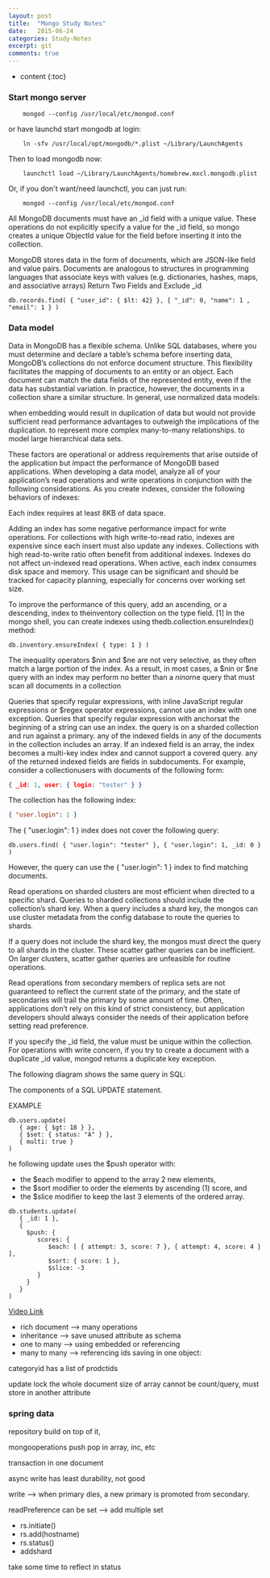 ```yaml
---
layout: post
title:  "Mongo Study Notes"
date:   2015-06-24
categories: Study-Notes
excerpt: git
comments: true
---
```


* content
{:toc}

### Start mongo server

~~~ shell
    mongod --config /usr/local/etc/mongod.conf
~~~

or have launchd start mongodb at login:

~~~ shell
    ln -sfv /usr/local/opt/mongodb/*.plist ~/Library/LaunchAgents
~~~

Then to load mongodb now:

~~~ shell
    launchctl load ~/Library/LaunchAgents/homebrew.mxcl.mongodb.plist
~~~

Or, if you don't want/need launchctl, you can just run:

~~~ shell
    mongod --config /usr/local/etc/mongod.conf
~~~

All MongoDB documents must have an _id field with a unique value. These operations do not explicitly specify a value for the _id field, so mongo creates a unique ObjectId value for the field before inserting it into the collection.

MongoDB stores data in the form of documents, which are JSON-like field and value pairs. Documents are analogous to structures in programming languages that associate keys with values (e.g. dictionaries, hashes, maps, and associative arrays)
Return Two Fields and Exclude _id

~~~ shell
db.records.find( { "user_id": { $lt: 42} }, { "_id": 0, "name": 1 , "email": 1 } )
~~~

### Data model
Data in MongoDB has a flexible schema. Unlike SQL databases, where you must determine and declare a table’s schema before inserting data, MongoDB’s collections do not enforce document structure. This flexibility facilitates the mapping of documents to an entity or an object. Each document can match the data fields of the represented entity, even if the data has substantial variation. In practice, however, the documents in a collection share a similar structure.
In general, use normalized data models:

when embedding would result in duplication of data but would not provide sufficient read performance advantages to outweigh the implications of the duplication.
to represent more complex many-to-many relationships.
to model large hierarchical data sets.

These factors are operational or address requirements that arise outside of the application but impact the performance of MongoDB based applications. When developing a data model, analyze all of your application’s read operations and write operations in conjunction with the following considerations.
As you create indexes, consider the following behaviors of indexes:

Each index requires at least 8KB of data space.

Adding an index has some negative performance impact for write operations. For collections with high write-to-read ratio, indexes are expensive since each insert must also update any indexes.
Collections with high read-to-write ratio often benefit from additional indexes. Indexes do not affect un-indexed read operations.
When active, each index consumes disk space and memory. This usage can be significant and should be tracked for capacity planning, especially for concerns over working set size.

To improve the performance of this query, add an ascending, or a descending, index to theinventory collection on the type field. [1] In the mongo shell, you can create indexes using thedb.collection.ensureIndex() method:

~~~ shell
db.inventory.ensureIndex( { type: 1 } )
~~~

The inequality operators $nin and $ne are not very selective, as they often match a large portion of the index. As a result, in most cases, a $nin or $ne query with an index may perform no better than a $nin or$ne query that must scan all documents in a collection

Queries that specify regular expressions, with inline JavaScript regular expressions or $regex operator expressions, cannot use an index with one exception. Queries that specify regular expression with anchorsat the beginning of a string can use an index.
the query is on a sharded collection and run against a primary.
any of the indexed fields in any of the documents in the collection includes an array. If an indexed field is an array, the index becomes a multi-key index index and cannot support a covered query.
any of the returned indexed fields are fields in subdocuments. For example, consider a collectionusers with documents of the following form:

~~~ json
{ _id: 1, user: { login: "tester" } }
~~~

The collection has the following index:

~~~ json
{ "user.login": 1 }
~~~

The { "user.login": 1 } index does not cover the following query:

~~~ shell
db.users.find( { "user.login": "tester" }, { "user.login": 1, _id: 0 } )
~~~

However, the query can use the { "user.login": 1 } index to find matching documents.

Read operations on sharded clusters are most efficient when directed to a specific shard. Queries to sharded collections should include the collection’s shard key. When a query includes a shard key, the mongos can use cluster metadata from the config database to route the queries to shards.

If a query does not include the shard key, the mongos must direct the query to all shards in the cluster. These scatter gather queries can be inefficient. On larger clusters, scatter gather queries are unfeasible for routine operations.

Read operations from secondary members of replica sets are not guaranteed to reflect the current state of the primary, and the state of secondaries will trail the primary by some amount of time. Often, applications don’t rely on this kind of strict consistency, but application developers should always consider the needs of their application before setting read preference.
 
If you specify the _id field, the value must be unique within the collection. For operations with write concern, if you try to create a document with a duplicate _id value, mongod returns a duplicate key exception.

The following diagram shows the same query in SQL:

The components of a SQL UPDATE statement.

EXAMPLE

~~~ mongo
db.users.update(
   { age: { $gt: 18 } },
   { $set: { status: "A" } },
   { multi: true }
)
~~~

he following update uses the $push operator with:

* the $each modifier to append to the array 2 new elements,
* the $sort modifier to order the elements by ascending (1) score, and
* the $slice modifier to keep the last 3 elements of the ordered array.

~~~ mongo
db.students.update(
   { _id: 1 },
   {
     $push: {
        scores: {
           $each: [ { attempt: 3, score: 7 }, { attempt: 4, score: 4 } ],
           $sort: { score: 1 },
           $slice: -3
        }
     }
   }
)
~~~

[Video Link](https://www.youtube.com/watch?v=Mz320k-WREA)

* rich document --> many operations
* inheritance --> save unused attribute as schema
* one to many --> using embedded or referencing
* many to many --> referencing ids saving in one object:

categoryid has a list of prodctids 

update lock the whole document
size of array cannot be count/query, must store in another attribute

### spring data


repository build on top of it,

mongooperations push pop in array, inc, etc

transaction in one document

async write has least durability, not good

write --> when primary dies, a new primary is promoted from secondary. 

readPreference can be set --> add multiple set

* rs.initiate()
* rs.add(hostname)
* rs.status()
* addshard

take some time to reflect in status
